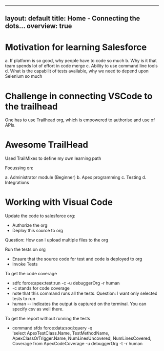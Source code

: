 
---
layout: default
title: Home - Connecting the dots...
overview: true
---

# Motivation for learning Salesforce

a. If platform is so good, why people have to code so much
b. Why is it that team spends lot of effort in code merge
c. Ability to use command line tools
d. What is the capabilit of tests available, why we need to depend upon Selenium so much

# Challenge in connecting VSCode to the trailhead

One has to use Trailhead org, which is empowered to authorise and use of APIs.

# Awesome TrailHead

Used TrailMixes to define my own learning path

Focussing on:

a. Administrator module (Beginner)
b. Apex programming
c. Testing
d. Integrations

# Working with Visual Code

Update the code to salesforce org:

* Authorize the org
* Deploy this source to org

Question: How can I upload multiple files to the org

Run the tests on org

* Ensure that the source code for test and code is deployed to org
* Invoke Tests

To get the code coverage

* sdfc force:apex:test:run -c -u debuggerOrg -r human
* -c stands for code coverage
* note that this command runs all the tests. Question: I want only selected tests to run
* human -- indicates the output is captured on the terminal. You can specify csv as well there.

To get the report without running the tests

* command
    sfdx force:data:soql:query -q \
        'select ApexTestClass.Name,
         TestMethodName,
        ApexClassOrTrigger.Name,
        NumLinesUncovered,
        NumLinesCovered,
        Coverage from ApexCodeCoverage -u debuggerOrg -t -r human
